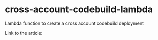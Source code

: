 # cross-account-codebuild-lambda
Lambda function to create a cross account codebuild deployment

Link to the article:

